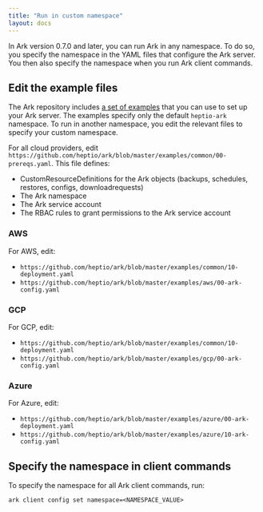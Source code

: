 ```yaml
---
title: "Run in custom namespace"
layout: docs
---
```


In Ark version 0.7.0 and later, you can run Ark in any namespace. To do so, you specify the namespace in the YAML files that configure the Ark server. You then also specify the namespace when you run Ark client commands.

## Edit the example files

The Ark repository includes [a set of examples][0] that you can use to set up your Ark server. The examples specify only the default `heptio-ark` namespace. To run in another namespace, you edit the relevant files to specify your custom namespace.

For all cloud providers, edit `https://github.com/heptio/ark/blob/master/examples/common/00-prereqs.yaml`. This file defines:

* CustomResourceDefinitions for the Ark objects (backups, schedules, restores, configs, downloadrequests)
* The Ark namespace
* The Ark service account
* The RBAC rules to grant permissions to the Ark service account


### AWS

For AWS, edit:

* `https://github.com/heptio/ark/blob/master/examples/common/10-deployment.yaml`
* `https://github.com/heptio/ark/blob/master/examples/aws/00-ark-config.yaml`


### GCP

For GCP, edit:

* `https://github.com/heptio/ark/blob/master/examples/common/10-deployment.yaml`
* `https://github.com/heptio/ark/blob/master/examples/gcp/00-ark-config.yaml`


### Azure

For Azure, edit:

* `https://github.com/heptio/ark/blob/master/examples/azure/00-ark-deployment.yaml`
* `https://github.com/heptio/ark/blob/master/examples/azure/10-ark-config.yaml`


## Specify the namespace in client commands

To specify the namespace for all Ark client commands, run:

```
ark client config set namespace=<NAMESPACE_VALUE>
```



[0]: https://github.com/heptio/ark/tree/master/examples